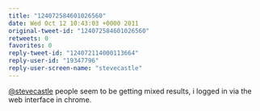 ```yaml
---
title: "124072584601026560"
date: Wed Oct 12 10:43:03 +0000 2011
original-tweet-id: "124072584601026560"
retweets: 0
favorites: 0
reply-tweet-id: "124072114000113664"
reply-user-id: "19347796"
reply-user-screen-name: "stevecastle"
---
```

<a href="https://twitter.com/stevecastle">@stevecastle</a> people seem to be getting mixed results, i logged in via the web interface in chrome.
